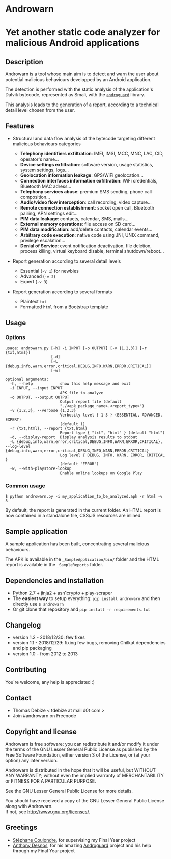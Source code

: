 Androwarn
=========
Yet another static code analyzer for malicious Android applications
====================================================

Description
-----------
Androwarn is a tool whose main aim is to detect and warn the user about potential malicious behaviours developped by an Android application.

The detection is performed with the static analysis of the application's Dalvik bytecode, represented as Smali, with the [`androguard`](https://github.com/androguard/androguard) library.

This analysis leads to the generation of a report, according to a technical detail level chosen from the user.


Features
--------
* Structural and data flow analysis of the bytecode targeting different malicious behaviours categories
    + **Telephony identifiers exfiltration**: IMEI, IMSI, MCC, MNC, LAC, CID, operator's name...
    + **Device settings exfiltration**: software version, usage statistics, system settings, logs...
    + **Geolocation information leakage**: GPS/WiFi geolocation...
    + **Connection interfaces information exfiltration**: WiFi credentials, Bluetooth MAC adress...
    + **Telephony services abuse**: premium SMS sending, phone call composition...
    + **Audio/video flow interception**: call recording, video capture...
    + **Remote connection establishment**: socket open call, Bluetooth pairing, APN settings edit...
    + **PIM data leakage**: contacts, calendar, SMS, mails...
    + **External memory operations**: file access on SD card...
    + **PIM data modification**: add/delete contacts, calendar events...
    + **Arbitrary code execution**: native code using JNI, UNIX command, privilege escalation...
    + **Denial of Service**: event notification deactivation, file deletion, process killing, virtual keyboard disable, terminal shutdown/reboot...


* Report generation according to several detail levels
    - Essential (`-v 1`) for newbies
    - Advanced (`-v 2`)
    - Expert (`-v 3`)

* Report generation according to several formats
    - Plaintext `txt`
    - Formatted `html` from a Bootstrap template


Usage
-----
### Options
```
usage: androwarn.py [-h] -i INPUT [-o OUTPUT] [-v {1,2,3}] [-r {txt,html}]
                    [-d]
                    [-L {debug,info,warn,error,critical,DEBUG,INFO,WARN,ERROR,CRITICAL}]
                    [-w]

optional arguments:
  -h, --help            show this help message and exit
  -i INPUT, --input INPUT
                        APK file to analyze
  -o OUTPUT, --output OUTPUT
                        Output report file (default
                        "./<apk_package_name>.<report_type>")
  -v {1,2,3}, --verbose {1,2,3}
                        Verbosity level { 1-3 } (ESSENTIAL, ADVANCED, EXPERT)
                        (default 1)
  -r {txt,html}, --report {txt,html}
                        Report type { "txt", "html" } (default "html")
  -d, --display-report  Display analysis results to stdout
  -L {debug,info,warn,error,critical,DEBUG,INFO,WARN,ERROR,CRITICAL}, --log-level {debug,info,warn,error,critical,DEBUG,INFO,WARN,ERROR,CRITICAL}
                        Log level { DEBUG, INFO, WARN, ERROR, CRITICAL }
                        (default "ERROR")
  -w, --with-playstore-lookup
                        Enable online lookups on Google Play
```
  
### Common usage
```
$ python androwarn.py -i my_application_to_be_analyzed.apk -r html -v 3
```

By default, the report is generated in the current folder.
An HTML report is now contained in a standalone file, CSS/JS resources are inlined.


Sample application
------------------
A sample application has been built, concentrating several malicious behaviours.

The APK is available in the `_SampleApplication/bin/` folder and the HTML report is available in the `_SampleReports` folder.


Dependencies and installation
-----------------------------
* Python 2.7 + jinja2 + asn1crypto + play-scraper
* The **easiest way** to setup everything: `pip install androwarn` and then directly use `$ androwarn`
* Or git clone that repository and `pip install -r requirements.txt`


Changelog
---------
* version 1.2 - 2018/12/30: few fixes
* version 1.1 - 2018/12/29: fixing few bugs, removing Chilkat dependencies and pip packaging
* version 1.0 - from 2012 to 2013


Contributing
-------------
You're welcome, any help is appreciated :)


Contact
------
* Thomas Debize < tdebize at mail d0t com >
* Join #androwarn on Freenode

Copyright and license
---------------------
Androwarn is free software: you can redistribute it and/or modify it under the terms of the GNU Lesser General Public License as published by the Free Software Foundation, either version 3 of the License, or (at your option) any later version.

Androwarn is distributed in the hope that it will be useful, but WITHOUT ANY WARRANTY; without even the implied warranty of MERCHANTABILITY or FITNESS FOR A PARTICULAR PURPOSE. 

See the GNU Lesser General Public License for more details.

You should have received a copy of the GNU Lesser General Public License along with Androwarn.  
If not, see http://www.gnu.org/licenses/.


Greetings
-------------
* [Stéphane Coulondre](http://stephane.coulondre.info), for supervising my Final Year project
* [Anthony Desnos](https://sites.google.com/site/anthonydesnos/home), for his amazing [Androguard](https://code.google.com/p/androguard) project and his help through my Final Year project
